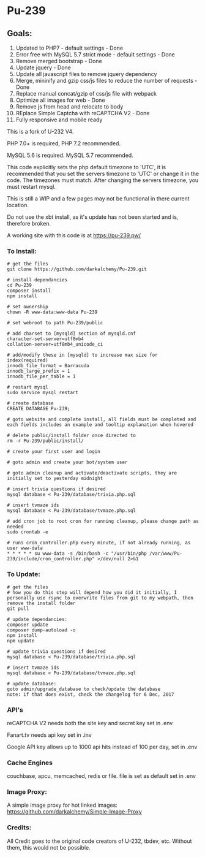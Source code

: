 # Pu-239

## Goals:
1. Updated to PHP7 - default settings - Done
2. Error free with MySQL 5.7 strict mode - default settings - Done
3. Remove merged bootstrap - Done
4. Update jquery - Done
5. Update all javascript files to remove jquery dependency
6. Merge, mininify and gzip css/js files to reduce the number of requests - Done
7. Replace manual concat/gzip of css/js file with webpack
8. Optimize all images for web - Done
9. Remove js from head and relocate to body
10. REplace Simple Captcha with reCAPTCHA V2 - Done
10. Fully responsive and mobile ready

This is a fork of U-232 V4.

PHP 7.0+ is required, PHP 7.2 recommended.

MySQL 5.6 is required. MySQL 5.7 recommended.

This code explicitly sets the php default timezone to 'UTC', it is recommended that you set the servers timezone to 'UTC' or change it in the code. The timezones must match. After changing the servers timezone, you must restart mysql.

This is still a WIP and a few pages may not be functional in there current location.

Do not use the xbt install, as it's update has not been started and is, therefore broken.

A working site with this code is at https://pu-239.pw/

### To Install:
```
# get the files
git clone https://github.com/darkalchemy/Pu-239.git

# install dependancies
cd Pu-239
composer install
npm install

# set ownership
chown -R www-data:www-data Pu-239

# set webroot to path Pu-239/public

# add charset to [mysqld] section of mysqld.cnf
character-set-server=utf8mb4
collation-server=utf8mb4_unicode_ci

# add/modify these in [mysqld] to increase max size for index(required)
innodb_file_format = Barracuda
innodb_large_prefix = 1
innodb_file_per_table = 1

# restart mysql
sudo service mysql restart

# create database
CREATE DATABASE Pu-239;

# goto website and complete install, all fields must be completed and each fields includes an example and tooltip explanation when hovered

# delete public/install folder once directed to
rm -r Pu-239/public/install/

# create your first user and login

# goto admin and create your bot/system user

# goto admin cleanup and activate/deactivate scripts, they are initially set to yesterday midnight

# insert trivia questions if desired
mysql database < Pu-239/database/trivia.php.sql

# insert tvmaze ids
mysql database < Pu-239/database/tvmaze.php.sql

# add cron job to root cron for running cleanup, please change path as needed
sudo crontab -e

# runs cron_controller.php every minute, if not already running, as user www-data
* * * * * su www-data -s /bin/bash -c "/usr/bin/php /var/www/Pu-239/include/cron_controller.php" >/dev/null 2>&1
```

### To Update:
```
# get the files
# how you do this step will depend how you did it initially, I personally use rsync to overwrite files from git to my webpath, then remove the install folder
git pull

# update dependancies:
composer update
composer dump-autoload -o
npm install
npm update

# update trivia questions if desired
mysql database < Pu-239/database/trivia.php.sql

# insert tvmaze ids 
mysql database < Pu-239/database/tvmaze.php.sql

# update database:
goto admin/upgrade_database to check/update the database
note: if that does exist, check the changelog for 6 Dec, 2017
```

### API's

reCAPTCHA V2 needs both the site key and secret key set in .env

Fanart.tv needs api key set in .inv

Google API key allows up to 1000 api hits instead of 100 per day, set in .env


### Cache Engines

couchbase, apcu, memcached, redis or file. file is set as default set in .env


### Image Proxy:

A simple image proxy for hot linked images: https://github.com/darkalchemy/Simple-Image-Proxy


### Credits:

All Credit goes to the original code creators of U-232, tbdev, etc. Without them, this would not be possible.
